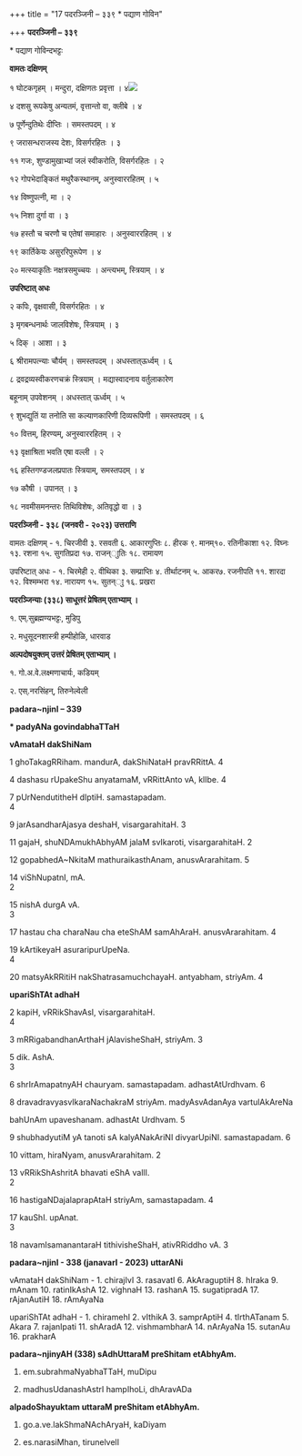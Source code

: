 +++
title = "17 पदरञ्जिनी – ३३९ * पद्याण गोविन"

+++
**पदरञ्जिनी – ३३९**

\* पद्याण गोविन्दभट्टः

**वामतः दक्षिणम्**

१ घोटकगृहम् । मन्दुरा, दक्षिणतः प्रवृत्ता ।
४![](magazine_images/img-1675229714Padaranjini.JPG)

४ दशसु रूपकेषु अन्यतमं, वृत्तान्तो वा, क्लीबे । ४

७ पूर्णेन्दुतिथेः दीप्तिः । समस्तपदम् । ४

९ जरासन्धराजस्य देशः, विसर्गरहितः । ३

११ गजः, शुण्डामुखाभ्यां जलं स्वीकरोति, विसर्गरहितः । २

१२ गोपभेदाङ्कितं मथुरैकस्थानम्, अनुस्वाररहितम् ।  ५

१४ विष्णुपत्नी, मा ।                   २

१५ निशा दुर्गा वा ।                    ३

१७ हस्तौ च चरणौ च एतेषां समाहारः । अनुस्वाररहितम् । ४

१९ कार्तिकेयः असुररिपुरूपेण ।  ४

२० मत्स्याकृतिः नक्षत्रसमुच्चयः । अन्त्यभम्, स्त्रियाम् । ४

**उपरिष्टात् अधः**

२ कपिः, वृक्षवासी, विसर्गरहितः । ४

३ मृगबन्धनार्थः जालविशेषः, स्त्रियाम् ।  ३

५ दिक् । आशा ।   ३

६ श्रीरामपत्न्याः चौर्यम् । समस्तपदम् । अधस्तात्ऊर्ध्वम् । ६

८ द्रवद्रव्यस्वीकरणचक्रं स्त्रियाम् । मद्यास्वादनाय वर्तुलाकारेण

   बहूनाम् उपवेशनम् । अधस्तात् ऊर्ध्वम् ।       ५

९ शुभद्युतिं या तनोति सा कल्याणकारिणी दिव्यरूपिणी । समस्तपदम् । ६

१० वित्तम्, हिरण्यम्, अनुस्वाररहितम् ।          २

१३ वृक्षाश्रिता भवति एषा वल्ली ।  २

१६ हस्तिगण्डजलप्रपातः स्त्रियाम्, समस्तपदम् ।  ४

१७ कौषी । उपानत् ।    ३

१८ नवमीसमनन्तरः तिथिविशेषः, अतिवृद्धो वा ।  ३



**पदरञ्जिनी - ३३८ (जनवरी - २०२३) उत्तराणि**

वामतः दक्षिणम् - १. चिरजीवी ३. रसवती ६. आकारगुप्तिः ८. हीरक ९. मानम्१०. रतिनीकाशा १२. विघ्नः १३. रशना १५. सुगतिप्रदा १७. राजन्ाुतिः १८. रामायण

उपरिष्टात् अधः - १. चिरमेही २. वीथिका ३. सम्प्राप्तिः ४. तीर्थाटनम् ५. आकर७. रजनीपति ११. शारदा १२. विश्मम्भरा १४. नारायण १५. सुतन्ाु १६. प्रखरा



**पदरञ्जिन्याः (३३८) साधूत्तरं प्रेषितम् एताभ्याम् ।**

१. एम्.सुब्रह्मण्यभट्टः, मुडिपु

२. मधुसूदनशास्त्री हम्पीहोळि, धारवाड

**अल्पदोषयुक्तम् उत्तरं प्रेषितम् एताभ्याम् ।**

१. गो.अ.वे.लक्ष्मणाचार्यः, कडियम्

२. एस्.नरसिंहन्, तिरुनेल्वेली



**padara~njinI – 339**

**\* padyANa govindabhaTTaH**

**vAmataH dakShiNam**

1 ghoTakagRRiham. mandurA, dakShiNataH pravRRittA.  4

4 dashasu rUpakeShu anyatamaM, vRRittAnto vA, klIbe. 4

7 pUrNendutitheH dIptiH. samastapadam.           
4

9 jarAsandharAjasya deshaH, visargarahitaH.
3

11 gajaH, shuNDAmukhAbhyAM jalaM svIkaroti, visargarahitaH. 2

12 gopabhedA~NkitaM mathuraikasthAnam, anusvArarahitam.  5

14 viShNupatnI, mA.                          
     2

15 nishA durgA vA.                          
      3

17 hastau cha charaNau cha eteShAM samAhAraH. anusvArarahitam. 4

19 kArtikeyaH asuraripurUpeNa.                    
4

20 matsyAkRRitiH nakShatrasamuchchayaH. antyabham, striyAm.
4

**upariShTAt adhaH**

2 kapiH, vRRikShavAsI, visargarahitaH.                
4

3 mRRigabandhanArthaH jAlavisheShaH, striyAm.      3

5 dik. AshA.                             
          3

6 shrIrAmapatnyAH chauryam. samastapadam. adhastAtUrdhvam. 
6

8 dravadravyasvIkaraNachakraM striyAm. madyAsvAdanAya vartulAkAreNa

 bahUnAm upaveshanam. adhastAt Urdhvam.
 5

9 shubhadyutiM yA tanoti sA kalyANakAriNI divyarUpiNI. samastapadam. 
6

10 vittam, hiraNyam, anusvArarahitam.
2

13 vRRikShAshritA bhavati eShA vallI.                 
2

16 hastigaNDajalaprapAtaH striyAm, samastapadam.     4

17 kauShI. upAnat.                          
        3

18 navamIsamanantaraH tithivisheShaH, ativRRiddho vA. 3

**padara~njinI - 338 (janavarI - 2023) uttarANi**

vAmataH dakShiNam - 1. chirajIvI 3. rasavatI 6. AkAraguptiH 8. hIraka 9. mAnam 10. ratinIkAshA 12. vighnaH 13. rashanA 15. sugatipradA 17. rAjanAutiH 18. rAmAyaNa

upariShTAt adhaH - 1. chiramehI 2. vIthikA 3. samprAptiH 4. tIrthATanam 5. Akara 7. rajanIpati 11. shAradA 12. vishmambharA 14. nArAyaNa 15. sutanAu 16. prakharA

**padara~njinyAH (338) sAdhUttaraM preShitam etAbhyAm.**

1. em.subrahmaNyabhaTTaH, muDipu

2. madhusUdanashAstrI hampIhoLi, dhAravADa

**alpadoShayuktam uttaraM preShitam etAbhyAm.**

1. go.a.ve.lakShmaNAchAryaH, kaDiyam

2. es.narasiMhan, tirunelvelI
